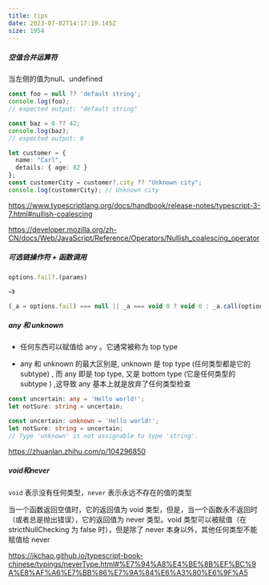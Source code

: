 ```yaml
---
title: tips
date: 2023-07-02T14:17:19.145Z
size: 1954
---
```

##### 空值合并运算符

当左侧的值为null、undefined

```typescript
const foo = null ?? 'default string';
console.log(foo);
// expected output: "default string"

const baz = 0 ?? 42;
console.log(baz);
// expected output: 0
```

```typescript
let customer = {
  name: "Carl",
  details: { age: 82 }
};
const customerCity = customer?.city ?? "Unknown city";
console.log(customerCity); // Unknown city
```

https://www.typescriptlang.org/docs/handbook/release-notes/typescript-3-7.html#nullish-coalescing

https://developer.mozilla.org/zh-CN/docs/Web/JavaScript/Reference/Operators/Nullish_coalescing_operator

##### 可选链操作符 + 函数调用

```typescript
options.fail?.(params)

=》

(_a = options.fail) === null || _a === void 0 ? void 0 : _a.call(options, data);
```

##### any 和 unknown

- 任何东西可以赋值给 any 。它通常被称为 top type

- any 和 unknown 的最大区别是, unknown 是 top type (任何类型都是它的 subtype) , 而 any 即是 top type, 又是 bottom type (它是任何类型的 subtype ) ,这导致 any 基本上就是放弃了任何类型检查

```typescript
const uncertain: any = 'Hello world!';
let notSure: string = uncertain;
```

```typescript
const uncertain: unknown = 'Hello world!';
let notSure: string = uncertain;
// Type 'unknown' is not assignable to type 'string'.
```

https://zhuanlan.zhihu.com/p/104296850

##### void和never

`void` 表示没有任何类型，`never` 表示永远不存在的值的类型

当一个函数返回空值时，它的返回值为 void 类型，但是，当一个函数永不返回时（或者总是抛出错误），它的返回值为 never 类型。void 类型可以被赋值（在 strictNullChecking 为 false 时），但是除了 never 本身以外，其他任何类型不能赋值给 never

https://jkchao.github.io/typescript-book-chinese/typings/neverType.html#%E7%94%A8%E4%BE%8B%EF%BC%9A%E8%AF%A6%E7%BB%86%E7%9A%84%E6%A3%80%E6%9F%A5
